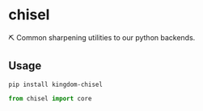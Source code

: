 # chisel
⛏ Common sharpening utilities to our python backends. 

## Usage

```shell
pip install kingdom-chisel
```

```python
from chisel import core
```

